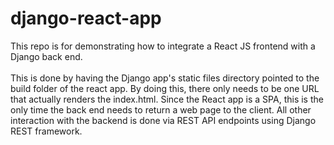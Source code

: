 # django-react-app

This repo is for demonstrating how to integrate a React JS frontend with a Django back end. \
\
This is done by having the Django app's static files directory pointed to the build folder of the react app. By doing this, there only needs to be one URL 
that actually renders the index.html. Since the React app is a SPA, this is the only time the back end needs to return a web page to the client. All other
interaction with the backend is done via REST API endpoints using Django REST framework.
